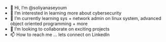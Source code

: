 - 👋 Hi, I’m @soliyanaseyoum
- 👀 I’m interested in learning more about cybersecurity 
- 🌱 I’m currently learning sys + network admin on linux system, advanced object oriented programming + more
- 💞️ I’m looking to collaborate on exciting projects
- 📫 How to reach me ... lets connect on LinkedIn

<!---
soliyanaseyoum/soliyanaseyoum is a ✨ special ✨ repository because its `README.md` (this file) appears on your GitHub profile.
You can click the Preview link to take a look at your changes.
--->
